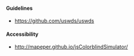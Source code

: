 #### Guidelines
* https://github.com/uswds/uswds
#### Accessibility
* http://mapeper.github.io/jsColorblindSimulator/
